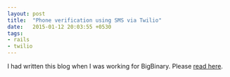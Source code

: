 ```yaml
---
layout: post
title:  "Phone verification using SMS via Twilio"
date:   2015-01-12 20:03:55 +0530
tags:
- rails
- twilio
---
```


I had written this blog when I was working for BigBinary.
Please [read here](https://blog.bigbinary.com/2015/01/12/phone-verification-using-twilio.html).

